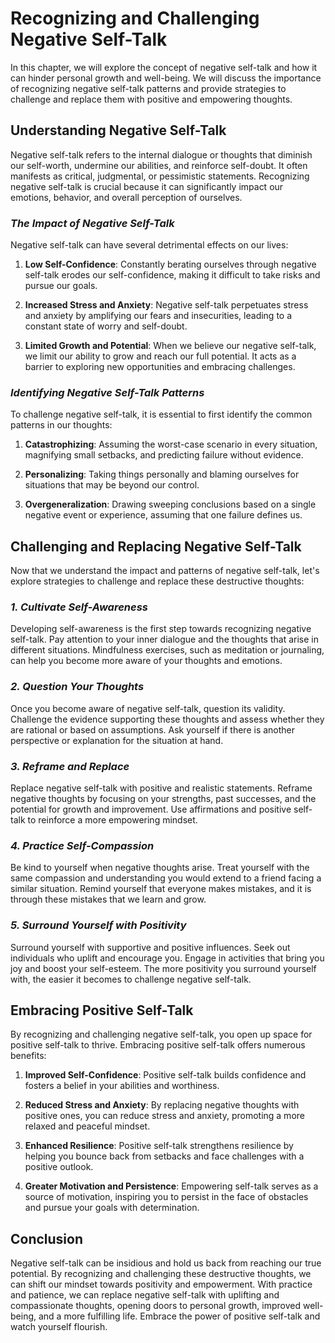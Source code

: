 Recognizing and Challenging Negative Self-Talk
=======================================================

In this chapter, we will explore the concept of negative self-talk and how it can hinder personal growth and well-being. We will discuss the importance of recognizing negative self-talk patterns and provide strategies to challenge and replace them with positive and empowering thoughts.

**Understanding Negative Self-Talk**
------------------------------------

Negative self-talk refers to the internal dialogue or thoughts that diminish our self-worth, undermine our abilities, and reinforce self-doubt. It often manifests as critical, judgmental, or pessimistic statements. Recognizing negative self-talk is crucial because it can significantly impact our emotions, behavior, and overall perception of ourselves.

### *The Impact of Negative Self-Talk*

Negative self-talk can have several detrimental effects on our lives:

1. **Low Self-Confidence**: Constantly berating ourselves through negative self-talk erodes our self-confidence, making it difficult to take risks and pursue our goals.

2. **Increased Stress and Anxiety**: Negative self-talk perpetuates stress and anxiety by amplifying our fears and insecurities, leading to a constant state of worry and self-doubt.

3. **Limited Growth and Potential**: When we believe our negative self-talk, we limit our ability to grow and reach our full potential. It acts as a barrier to exploring new opportunities and embracing challenges.

### *Identifying Negative Self-Talk Patterns*

To challenge negative self-talk, it is essential to first identify the common patterns in our thoughts:

1. **Catastrophizing**: Assuming the worst-case scenario in every situation, magnifying small setbacks, and predicting failure without evidence.

2. **Personalizing**: Taking things personally and blaming ourselves for situations that may be beyond our control.

3. **Overgeneralization**: Drawing sweeping conclusions based on a single negative event or experience, assuming that one failure defines us.

**Challenging and Replacing Negative Self-Talk**
------------------------------------------------

Now that we understand the impact and patterns of negative self-talk, let's explore strategies to challenge and replace these destructive thoughts:

### *1. Cultivate Self-Awareness*

Developing self-awareness is the first step towards recognizing negative self-talk. Pay attention to your inner dialogue and the thoughts that arise in different situations. Mindfulness exercises, such as meditation or journaling, can help you become more aware of your thoughts and emotions.

### *2. Question Your Thoughts*

Once you become aware of negative self-talk, question its validity. Challenge the evidence supporting these thoughts and assess whether they are rational or based on assumptions. Ask yourself if there is another perspective or explanation for the situation at hand.

### *3. Reframe and Replace*

Replace negative self-talk with positive and realistic statements. Reframe negative thoughts by focusing on your strengths, past successes, and the potential for growth and improvement. Use affirmations and positive self-talk to reinforce a more empowering mindset.

### *4. Practice Self-Compassion*

Be kind to yourself when negative thoughts arise. Treat yourself with the same compassion and understanding you would extend to a friend facing a similar situation. Remind yourself that everyone makes mistakes, and it is through these mistakes that we learn and grow.

### *5. Surround Yourself with Positivity*

Surround yourself with supportive and positive influences. Seek out individuals who uplift and encourage you. Engage in activities that bring you joy and boost your self-esteem. The more positivity you surround yourself with, the easier it becomes to challenge negative self-talk.

**Embracing Positive Self-Talk**
--------------------------------

By recognizing and challenging negative self-talk, you open up space for positive self-talk to thrive. Embracing positive self-talk offers numerous benefits:

1. **Improved Self-Confidence**: Positive self-talk builds confidence and fosters a belief in your abilities and worthiness.

2. **Reduced Stress and Anxiety**: By replacing negative thoughts with positive ones, you can reduce stress and anxiety, promoting a more relaxed and peaceful mindset.

3. **Enhanced Resilience**: Positive self-talk strengthens resilience by helping you bounce back from setbacks and face challenges with a positive outlook.

4. **Greater Motivation and Persistence**: Empowering self-talk serves as a source of motivation, inspiring you to persist in the face of obstacles and pursue your goals with determination.

**Conclusion**
--------------

Negative self-talk can be insidious and hold us back from reaching our true potential. By recognizing and challenging these destructive thoughts, we can shift our mindset towards positivity and empowerment. With practice and patience, we can replace negative self-talk with uplifting and compassionate thoughts, opening doors to personal growth, improved well-being, and a more fulfilling life. Embrace the power of positive self-talk and watch yourself flourish.

